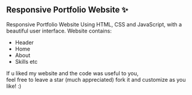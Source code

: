 ## Responsive Portfolio Website ✨

Responsive Portfolio Website Using HTML, CSS and JavaScript, with a beautiful user interface. 
Website contains: 
- Header 
- Home
- About
- Skills etc

If u liked my website and the code was useful to you, <br>
feel free to leave a star (much appreciated) fork it and customize as you like! :)

